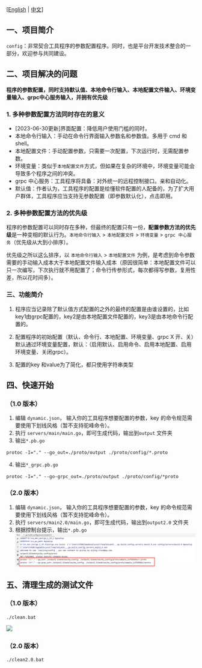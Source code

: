 [[English](README.md) | [中文](README.zh-CN.md)]
## 一、项目简介

`config`：非常契合工具程序的参数配置程序。同时，也是平台开发技术整合的一部分，欢迎参与共同建设。

## 二、项目解决的问题

**程序的参数配置，同时支持默认值、本地命令行输入、本地配置文件输入、环境变量输入、grpc中心服务输入，并拥有优先级**

### 1. 多种参数配置方法同时存在的意义

- [2023-06-30更新]界面配置：降低用户使用门槛的同时，
- 本地命令行输入：手动在命令行界面输入参数名和参数值。多用于 cmd 和 shell。
- 本地配置文件：手动配置参数，只需要一次配置，下次运行时，无需配置参数。
- 环境变量：类似于`本地配置文件`方式，但如果在复杂的环境中，环境变量可能会导致多个程序之间的冲突。
- grpc 中心服务：工具程序将具备：对外统一的远程控制接口。亲和自动化。
- 默认值：作者认为，工具程序的配置是给懂软件配置的人配备的，为了扩大用户群体，工具程序应当支持无参数配置（即参数默认化），点击即用。


### 2. 多种参数配置方法的优先级

程序的参数配置可以同时存在多种，但最终的配置只有一份，**配置参数方法的优先级**是一种变相的默认行为。`本地命令行输入` > `本地配置文件` > `环境变量` > `grpc 中心服务`（优先级从大到小排序）。

优先级之所以这么排序，以 `本地命令行输入` > `本地配置文件` 为例，是考虑到命令参数需要的手动输入成本大于本地配置文件输入成本（原因很简单：本地配置文件可以只一次编写，下次执行就不用配置了；命令行传参形式，每次都得写参数，复用性差，所以花时间多）。

### 三、功能简介

1. 程序应当记录除了默认值方式配置的之外的最终的配置是由谁设置的，比如key1由grpc配置的，key2是由本地配置文件配置的，key3是由本地命令行配置的。

2. 配置程序的初始配置（默认、命令行、本地配置、环境变量、grpc X 开、关）默认通过环境变量配置，默认：（启用默认、启用命令、启用本地配置、启用环境变量、关闭grpc）。

3. 配置的key 和value为了简化，都只使用字符串类型

## 四、快速开始
### （1.0 版本）

1. 编辑 `dynamic.json`， 输入你的工具程序想要配置的参数，key 的命令规范需要使用下划线风格（暂不支持驼峰命令）。
2. 执行 `servers/main/main.go`，即可生成代码，输出到`output` 文件夹
3. 输出`*.pb.go`
```
protoc -I="." --go_out=./proto/output ./proto/config/*.proto
```

4. 输出`*_grpc.pb.go`
```
protoc -I="." --go-grpc_out=./proto/output ./proto/config/*proto
```

### （2.0 版本）

1. 编辑 `dynamic.json`， 输入你的工具程序想要配置的参数，key 的命令规范需要使用下划线风格（暂不支持驼峰命令）。
2. 执行 `servers/main2.0/main.go`，即可生成代码，输出到`output2.0` 文件夹
3. 根据控制台提示，输出`*.pb.go`
![](./static/image/4.3.png)


## 五、清理生成的测试文件

### （1.0 版本）
```./clean.bat```

![](./static/image/5.1.png)

### （2.0 版本）
```./clean2.0.bat```

